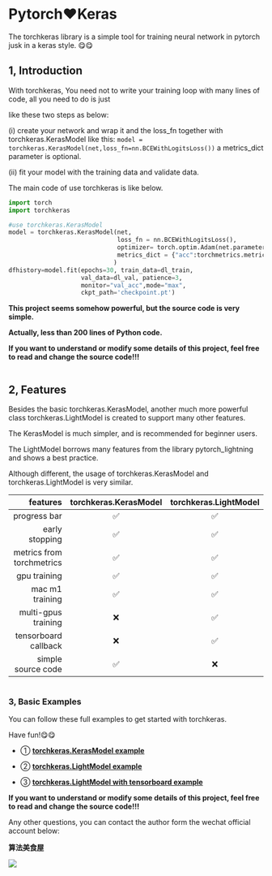 
# Pytorch❤️Keras

The torchkeras library is a simple tool for training neural network in pytorch jusk in a keras style. 😋😋





## 1, Introduction

<!-- #region -->
With torchkeras, You need not to write your training loop with many lines of code, all you need to do is just 

like these two steps as below:


(i) create your network and wrap it and the loss_fn together with torchkeras.KerasModel like this: 
`model = torchkeras.KerasModel(net,loss_fn=nn.BCEWithLogitsLoss())` a metrics_dict parameter is optional.

(ii) fit your model with the training data and validate data.
<!-- #endregion -->

<!-- #region -->
The main code of use torchkeras is like below.

```python
import torch 
import torchkeras

#use torchkeras.KerasModel 
model = torchkeras.KerasModel(net,
                              loss_fn = nn.BCEWithLogitsLoss(),
                              optimizer= torch.optim.Adam(net.parameters(),lr = 0.03),
                              metrics_dict = {"acc":torchmetrics.metrics.Accuracy()}
                             )
dfhistory=model.fit(epochs=30, train_data=dl_train, 
                    val_data=dl_val, patience=3, 
                    monitor="val_acc",mode="max",
                    ckpt_path='checkpoint.pt')

```


**This project seems somehow powerful, but the source code is very simple.**

**Actually, less than 200 lines of Python code.**

**If you want to understand or modify some details of this project, feel free to read and change the source code!!!**
<!-- #endregion -->

```python

```

## 2, Features 

<!-- #region -->
Besides the basic torchkeras.KerasModel, another much more powerful class torchkeras.LightModel is created to support many other features.


The KerasModel is much simpler, and is recommended for beginner users.

The LightModel borrows many features from the library pytorch_lightning and shows a best practice.


Although different, the usage of torchkeras.KerasModel and  torchkeras.LightModel is very similar.


<!-- #endregion -->

|features| torchkeras.KerasModel     |  torchkeras.LightModel   | 
|----:|:-------------------------:|:-----------:|
|progress bar | ✅    |✅    |
|early stopping | ✅    |✅    |
|metrics from torchmetrics | ✅    |✅    |
|gpu training | ✅    |✅    |
|mac m1 training | ✅    |✅    |
|multi-gpus training |   ❌  |✅    |
|tensorboard callback |   ❌  |✅    |
|simple source code|   ✅   |❌  |

 

```python

```

### 3, Basic Examples 


You can follow these full examples to get started with torchkeras.

Have fun!😋😋

* ① [**torchkeras.KerasModel example**](./1，kerasmodel_example.ipynb)

* ② [**torchkeras.LightModel example**](./2，lightmodel_example.ipynb)

* ③ [**torchkeras.LightModel  with tensorboard example**](./3，tensorboard_example.ipynb)



**If you want to understand or modify some details of this project, feel free to read and change the source code!!!**

Any other questions, you can contact the author form the wechat official account below:

**算法美食屋** 


![](https://tva1.sinaimg.cn/large/e6c9d24egy1h41m2zugguj20k00b9q46.jpg)

